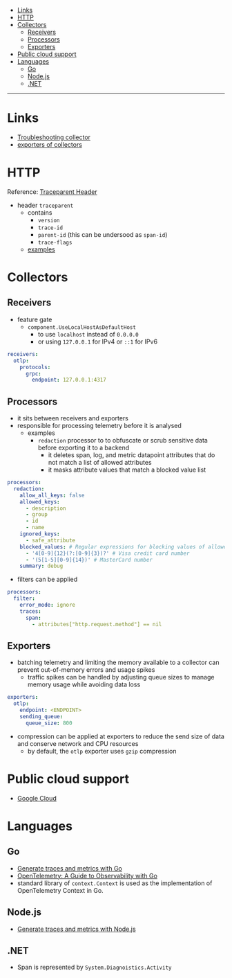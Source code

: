 - [Links](#links)
- [HTTP](#http)
- [Collectors](#collectors)
  * [Receivers](#receivers)
  * [Processors](#processors)
  * [Exporters](#exporters)
- [Public cloud support](#public-cloud-support)
- [Languages](#languages)
  * [Go](#go)
  * [Node.js](#node.js)
  * [.NET](#.net)
____

# Links

- [Troubleshooting
  collector](https://github.com/open-telemetry/opentelemetry-collector/blob/main/docs/troubleshooting.md)
- [exporters of
  collectors](https://github.com/open-telemetry/opentelemetry-collector/tree/main/exporter)

# HTTP

Reference: [Traceparent
Header](https://www.w3.org/TR/trace-context/#traceparent-header)

- header `traceparent`
  * contains
    + `version`
    + `trace-id`
    + `parent-id` (this can be undersood as `span-id`)
    + `trace-flags`
  * [examples](https://www.w3.org/TR/trace-context/#traceparent-header)

# Collectors

## Receivers

- feature gate
  * `component.UseLocalHostAsDefaultHost`
    + to use `localhost` instead of `0.0.0.0`
    + or using `127.0.0.1` for IPv4 or `::1` for IPv6

```yaml
receivers:
  otlp:
    protocols:
      grpc:
        endpoint: 127.0.0.1:4317
```

## Processors

- it sits between receivers and exporters
- responsible for processing telemetry before it is analysed
  * examples
    + `redaction` processor to to obfuscate or scrub sensitive data before
      exporting it to a backend
      + it deletes span, log, and metric datapoint attributes that do not match
        a list of allowed attributes
      + it masks attribute values that match a blocked value list

```yaml
processors:
  redaction:
    allow_all_keys: false
    allowed_keys:
      - description
      - group
      - id
      - name
    ignored_keys:
      - safe_attribute
    blocked_values: # Regular expressions for blocking values of allowed span attributes
      - '4[0-9]{12}(?:[0-9]{3})?' # Visa credit card number
      - '(5[1-5][0-9]{14})' # MasterCard number
    summary: debug
```

- filters can be applied

```yaml
processors:
  filter:
    error_mode: ignore
    traces:
      span:
        - attributes["http.request.method"] == nil
```

## Exporters

- batching telemetry and limiting the memory available to a collector can
  prevent out-of-memory errors and usage spikes
  * traffic spikes can be handled by adjusting queue sizes to manage memory
    usage while avoiding data loss

```yaml
exporters:
  otlp:
    endpoint: <ENDPOINT>
    sending_queue:
      queue_size: 800
```

- compression can be applied at exporters to reduce the send size of data and
  conserve network and CPU resources
  * by default, the `otlp` exporter uses `gzip` compression

# Public cloud support

- [Google Cloud](https://cloud.google.com/trace/docs/trace-context#gc-context-propagation)

# Languages

## Go

- [Generate traces and metrics with
  Go](https://cloud.google.com/stackdriver/docs/instrumentation/setup/go)
- [OpenTelemetry: A Guide to Observability with
  Go](https://www.lucavall.in/blog/opentelemetry-a-guide-to-observability-with-go)
- standard library of `context.Context` is used as the implementation of
  OpenTelemetry Context in Go.

## Node.js

- [Generate traces and metrics with
  Node.js](https://cloud.google.com/stackdriver/docs/instrumentation/setup/nodejs)

## .NET

- Span is represented by `System.Diagnoistics.Activity`
